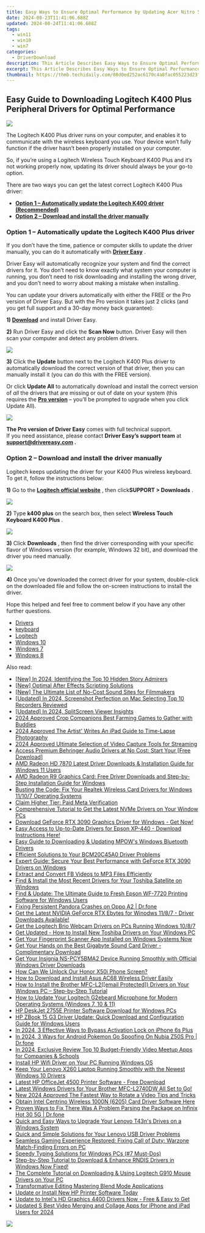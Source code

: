 ```yaml
---
title: Easy Ways to Ensure Optimal Performance by Updating Acer Nitro 5 Drivers
date: 2024-08-23T11:41:06.688Z
updated: 2024-08-24T11:41:06.688Z
tags:
  - win11
  - win10
  - win7
categories:
  - DriverDownload
description: This Article Describes Easy Ways to Ensure Optimal Performance by Updating Acer Nitro 5 Drivers
excerpt: This Article Describes Easy Ways to Ensure Optimal Performance by Updating Acer Nitro 5 Drivers
thumbnail: https://thmb.techidaily.com/08d0ed252ac6170c4a8fac055223d23fecc76ab6227921b368a4209f8523cce7.png
---
```


## Easy Guide to Downloading Logitech K400 Plus Peripheral Drivers for Optimal Performance

![](https://images.drivereasy.com/wp-content/uploads/2019/12/2019-12-23_11-07-44-1.jpg)

 The Logitech K400 Plus driver runs on your computer, and enables it to communicate with the wireless keyboard you use. Your device won’t fully function if the driver hasn’t been properly installed on your computer.

 So, if you’re using a Logitech Wireless Touch Keyboard K400 Plus and it’s not working properly now, updating its driver should always be your go-to option.

 There are two ways you can get the latest correct Logitech K400 Plus driver:

* **[Option 1 – Automatically update the Logitech K400 driver (Recommended)](https://www.drivereasy.com/knowledge/how-to-fix-logitech-k400-plus-driver-issues/#a)**
* **[Option 2 – Download and install the driver manually](https://tools.techidaily.com/drivereasy/download/)**

### Option 1 – Automatically update the Logitech K400 Plus driver

 If you don’t have the time, patience or computer skills to update the driver manually, you can do it automatically with **[Driver Easy](https://tools.techidaily.com/drivereasy/download/)**  .

 Driver Easy will automatically recognize your system and find the correct drivers for it. You don’t need to know exactly what system your computer is running, you don’t need to risk downloading and installing the wrong driver, and you don’t need to worry about making a mistake when installing.

 You can update your drivers automatically with either the FREE or the Pro version of Driver Easy. But with the Pro version it takes just 2 clicks (and you get full support and a 30-day money back guarantee):

 **1) [Download](https://tools.techidaily.com/drivereasy/download/)**  and install Driver Easy.

**2)** Run Driver Easy and click the **Scan Now** button. Driver Easy will then scan your computer and detect any problem drivers.

![](https://images.drivereasy.com/wp-content/uploads/2019/12/2019-12-23_11-06-16-1.jpg)

**3)**  Click the **Update**  button next to the Logitech K400 Plus driver to automatically download the correct version of that driver, then you can manually install it (you can do this with the FREE version).

 Or click **Update All** to automatically download and install the correct version of _all_  the drivers that are missing or out of date on your system (this requires the **[Pro version](https://tools.techidaily.com/drivereasy/download/)**  – you’ll be prompted to upgrade when you click Update All).

![](https://images.drivereasy.com/wp-content/uploads/2019/12/2019-10-29_14-17-46-3.jpg)

**The Pro version of Driver Easy** comes with full technical support.  
 If you need assistance, please contact **Driver Easy’s support team** at **[support@drivereasy.com](https://tools.techidaily.com/drivereasy/download/) .**

### Option 2 – Download and install the driver manually

 Logitech keeps updating the driver for your K400 Plus wireless keyboard. To get it, follow the instructions below:

**1)** Go to the **[Logitech official website](https://tools.techidaily.com/drivereasy/download/)**  , then click**SUPPORT > Downloads** .

![](https://images.drivereasy.com/wp-content/uploads/2020/01/2020-01-18_12-14-26-4.jpg)

**2)**  Type **k400 plus**  on the search box, then select **Wireless Touch Keyboard K400 Plus** .

![](https://images.drivereasy.com/wp-content/uploads/2019/12/2019-12-23_11-12-04-1024x386.jpg)

**3)**  Click **Downloads** , then find the driver corresponding with your specific flavor of Windows version (for example, Windows 32 bit), and download the driver you need manually.

![](https://images.drivereasy.com/wp-content/uploads/2019/12/2019-12-23_11-11-02-1024x800.jpg)

**4)**  Once you’ve downloaded the correct driver for your system, double-click on the downloaded file and follow the on-screen instructions to install the driver.

 Hope this helped and feel free to comment below if you have any other further questions.

* [Drivers](https://tools.techidaily.com/drivereasy/download/)
* [keyboard](https://tools.techidaily.com/drivereasy/download/)
* [Logitech](https://tools.techidaily.com/drivereasy/download/)
* [Windows 10](https://tools.techidaily.com/drivereasy/download/)
* [Windows 7](https://tools.techidaily.com/drivereasy/download/)
* [Windows 8](https://tools.techidaily.com/drivereasy/download/)

<ins class="adsbygoogle"
     style="display:block"
     data-ad-format="autorelaxed"
     data-ad-client="ca-pub-7571918770474297"
     data-ad-slot="1223367746"></ins>



<ins class="adsbygoogle"
     style="display:block"
     data-ad-client="ca-pub-7571918770474297"
     data-ad-slot="8358498916"
     data-ad-format="auto"
     data-full-width-responsive="true"></ins>

<span class="atpl-alsoreadstyle">Also read:</span>
<div><ul>
<li><a href="https://instagram-video-recordings.techidaily.com/new-in-2024-identifying-the-top-10-hidden-story-admirers/"><u>[New] In 2024, Identifying the Top 10 Hidden Story Admirers</u></a></li>
<li><a href="https://extra-guidance.techidaily.com/new-optimal-after-effects-scripting-solutions/"><u>[New] Optimal After Effects Scripting Solutions</u></a></li>
<li><a href="https://facebook-video-footage.techidaily.com/new-the-ultimate-list-of-no-cost-sound-sites-for-filmmakers/"><u>[New] The Ultimate List of No-Cost Sound Sites for Filmmakers</u></a></li>
<li><a href="https://on-screen-recording.techidaily.com/updated-in-2024-screenshot-perfection-on-mac-selecting-top-10-recorders-reviewed/"><u>[Updated] In 2024, Screenshot Perfection on Mac  Selecting Top 10 Recorders Reviewed</u></a></li>
<li><a href="https://screen-mirroring-recording.techidaily.com/updated-in-2024-splitscreen-viewer-insights/"><u>[Updated] In 2024, SplitScreen Viewer Insights</u></a></li>
<li><a href="https://video-screen-grab.techidaily.com/2024-approved-crop-companions-best-farming-games-to-gather-with-buddies/"><u>2024 Approved  Crop Companions  Best Farming Games to Gather with Buddies</u></a></li>
<li><a href="https://on-screen-recording.techidaily.com/2024-approved-the-artist-writes-an-ipad-guide-to-time-lapse-photography/"><u>2024 Approved  The Artist' Writes  An iPad Guide to Time-Lapse Photography</u></a></li>
<li><a href="https://youtube-stream.techidaily.com/2024-approved-ultimate-selection-of-video-capture-tools-for-streaming/"><u>2024 Approved  Ultimate Selection of Video Capture Tools for Streaming</u></a></li>
<li><a href="https://win-amazing.techidaily.com/access-premium-behringer-audio-drivers-at-no-cost-start-your-free-download/"><u>Access Premium Behringer Audio Drivers at No Cost: Start Your [Free Download]</u></a></li>
<li><a href="https://win-amazing.techidaily.com/amd-radeon-hd-7870-latest-driver-downloads-and-installation-guide-for-windows-11-users/"><u>AMD Radeon HD 7870 Latest Driver Downloads & Installation Guide for Windows 11 Users</u></a></li>
<li><a href="https://win-amazing.techidaily.com/amd-radeon-r9-graphics-card-free-driver-downloads-and-step-by-step-installation-guide-for-windows/"><u>AMD Radeon R9 Graphics Card: Free Driver Downloads and Step-by-Step Installation Guide for Windows</u></a></li>
<li><a href="https://win-amazing.techidaily.com/busting-the-code-fix-your-realtek-wireless-card-drivers-for-windows-11107-operating-systems/"><u>Busting the Code: Fix Your Realtek Wireless Card Drivers for Windows 11/10/7 Operating Systems</u></a></li>
<li><a href="https://facebook.techidaily.com/claim-higher-tier-paid-meta-verification/"><u>Claim Higher Tier: Paid Meta Verification</u></a></li>
<li><a href="https://win-amazing.techidaily.com/comprehensive-tutorial-to-get-the-latest-nvme-drivers-on-your-window-pcs/"><u>Comprehensive Tutorial to Get the Latest NVMe Drivers on Your Window PCs</u></a></li>
<li><a href="https://win-amazing.techidaily.com/1722969003107-download-geforce-rtx-3090-graphics-driver-for-windows-get-now/"><u>Download GeForce RTX 3090 Graphics Driver for Windows - Get Now!</u></a></li>
<li><a href="https://win-amazing.techidaily.com/1722963240455-easy-access-to-up-to-date-drivers-for-epson-xp-440-download-instructions-here/"><u>Easy Access to Up-to-Date Drivers for Epson XP-440 - Download Instructions Here!</u></a></li>
<li><a href="https://win-amazing.techidaily.com/easy-guide-to-downloading-and-updating-mpows-windows-bluetooth-drivers/"><u>Easy Guide to Downloading & Updating MPOW's Windows Bluetooth Drivers</u></a></li>
<li><a href="https://win-amazing.techidaily.com/efficient-solutions-to-your-bcm20c45a0-driver-problems/"><u>Efficient Solutions to Your BCM20C45A0 Driver Problems</u></a></li>
<li><a href="https://win-amazing.techidaily.com/expert-guide-secure-your-best-performance-with-geforce-rtx-3090-drivers-on-windows/"><u>Expert Guide: Secure Your Best Performance with GeForce RTX 3090 Drivers on Windows</u></a></li>
<li><a href="https://facebook-videos.techidaily.com/extract-and-convert-fb-videos-to-mp3-files-efficiently/"><u>Extract and Convert FB Videos to MP3 Files Efficiently</u></a></li>
<li><a href="https://win-amazing.techidaily.com/find-and-install-the-most-recent-drivers-for-your-toshiba-satellite-on-windows/"><u>Find & Install the Most Recent Drivers for Your Toshiba Satellite on Windows</u></a></li>
<li><a href="https://win-amazing.techidaily.com/find-and-update-the-ultimate-guide-to-fresh-epson-wf-7720-printing-software-for-windows-users/"><u>Find & Update: The Ultimate Guide to Fresh Epson WF-7720 Printing Software for Windows Users</u></a></li>
<li><a href="https://howto.techidaily.com/fixing-persistent-pandora-crashes-on-oppo-a2-drfone-by-drfone-fix-android-problems-fix-android-problems/"><u>Fixing Persistent Pandora Crashes on Oppo A2 | Dr.fone</u></a></li>
<li><a href="https://win-amazing.techidaily.com/get-the-latest-nvidia-geforce-rtx-ebytes-for-winodws-1187-driver-downloads-available/"><u>Get the Latest NVIDIA GeForce RTX Ebytes for Winodws 11/8/7 - Driver Downloads Available!</u></a></li>
<li><a href="https://win-amazing.techidaily.com/get-the-logitech-brio-webcam-drivers-on-pcs-running-windows-1087/"><u>Get the Logitech Brio Webcam Drivers on PCs Running Windows 10/8/7</u></a></li>
<li><a href="https://win-amazing.techidaily.com/get-updated-how-to-install-new-toshiba-drivers-on-your-windows-pc/"><u>Get Updated - How to Install New Toshiba Drivers on Your Windows PC</u></a></li>
<li><a href="https://driver-download.techidaily.com/1722965779763-get-your-fingerprint-scanner-app-installed-on-windows-systems-now/"><u>Get Your Fingerprint Scanner App Installed on Windows Systems Now</u></a></li>
<li><a href="https://win-amazing.techidaily.com/get-your-hands-on-the-best-gigabyte-sound-card-driver-complimentary-download/"><u>Get Your Hands on the Best Gigabyte Sound Card Driver - Complimentary Download</u></a></li>
<li><a href="https://win-amazing.techidaily.com/get-your-insignia-ns-pcy5bma2-device-running-smoothly-with-official-windows-driver-downloads/"><u>Get Your Insignia NS-PCY5BMA2 Device Running Smoothly with Official Windows Driver Downloads</u></a></li>
<li><a href="https://unlock-android.techidaily.com/how-can-we-unlock-our-honor-x50i-phone-screen-by-drfone-android/"><u>How Can We Unlock Our Honor X50i Phone Screen?</u></a></li>
<li><a href="https://win-amazing.techidaily.com/how-to-download-and-install-asus-ac68-wireless-driver-easily/"><u>How to Download and Install Asus AC68 Wireless Driver Easily</u></a></li>
<li><a href="https://win-amazing.techidaily.com/how-to-install-the-brother-mfc-l2email-protected-drivers-on-your-windows-pc-step-by-step-tutorial/"><u>How to Install the Brother MFC-L2([email Protected]) Drivers on Your Windows PC – Step-by-Step Tutorial</u></a></li>
<li><a href="https://win-amazing.techidaily.com/how-to-update-your-logitech-g2ebeard-microphone-for-modern-operating-systems-windows-7-10-and-11/"><u>How to Update Your Logitech G2ebeard Microphone for Modern Operating Systems (Windows 7, 10 & 11)</u></a></li>
<li><a href="https://win-amazing.techidaily.com/hp-deskjet-2755e-printer-software-download-for-windows-pcs/"><u>HP DeskJet 2755E Printer Software Download for Windows PCs</u></a></li>
<li><a href="https://win-amazing.techidaily.com/hp-zbook-15-g3-driver-update-quick-download-and-configuration-guide-for-windows-users/"><u>HP ZBook 15 G3 Driver Update: Quick Download and Configuration Guide for Windows Users</u></a></li>
<li><a href="https://activate-lock.techidaily.com/in-2024-3-effective-ways-to-bypass-activation-lock-on-iphone-6s-plus-by-drfone-ios/"><u>In 2024, 3 Effective Ways to Bypass Activation Lock on iPhone 6s Plus</u></a></li>
<li><a href="https://pokemon-go-android.techidaily.com/in-2024-3-ways-for-android-pokemon-go-spoofing-on-nubia-z50s-pro-drfone-by-drfone-virtual-android/"><u>In 2024, 3 Ways for Android Pokemon Go Spoofing On Nubia Z50S Pro | Dr.fone</u></a></li>
<li><a href="https://screen-activity-recording.techidaily.com/in-2024-exclusive-review-top-10-budget-friendly-video-meetup-apps-for-companies-and-schools/"><u>In 2024, Exclusive Review  Top 10 Budget-Friendly Video Meetup Apps for Companies & Schools</u></a></li>
<li><a href="https://win-amazing.techidaily.com/install-hp-wifi-driver-on-your-pc-running-windows-os/"><u>Install HP Wifi Driver on Your PC Running Windows OS</u></a></li>
<li><a href="https://win-amazing.techidaily.com/keep-your-lenovo-x260-laptop-running-smoothly-with-the-newest-windows-10-drivers/"><u>Keep Your Lenovo X260 Laptop Running Smoothly with the Newest Windows 10 Drivers</u></a></li>
<li><a href="https://win-amazing.techidaily.com/latest-hp-officejet-4500-printer-software-free-download/"><u>Latest HP OfficeJet 4500 Printer Software - Free Download</u></a></li>
<li><a href="https://win-amazing.techidaily.com/latest-windows-drivers-for-your-brother-mfc-l2740dw-all-set-to-go/"><u>Latest Windows Drivers for Your Brother MFC-L2740DW All Set to Go!</u></a></li>
<li><a href="https://video-creation-software.techidaily.com/new-2024-approved-the-fastest-way-to-rotate-a-video-tips-and-tricks/"><u>New 2024 Approved The Fastest Way to Rotate a Video Tips and Tricks</u></a></li>
<li><a href="https://win-amazing.techidaily.com/1722965982541-obtain-intel-centrino-wireless-1000n-6205-card-driver-software-here/"><u>Obtain Intel Centrino Wireless 1000N (6205) Card Driver Software Here</u></a></li>
<li><a href="https://howto.techidaily.com/proven-ways-to-fix-there-was-a-problem-parsing-the-package-on-infinix-hot-30-5g-drfone-by-drfone-fix-android-problems-fix-android-problems/"><u>Proven Ways to Fix There Was A Problem Parsing the Package on Infinix Hot 30 5G | Dr.fone</u></a></li>
<li><a href="https://win-amazing.techidaily.com/quick-and-easy-ways-to-upgrade-your-lenovo-t43ns-drives-on-a-windows-system/"><u>Quick and Easy Ways to Upgrade Your Lenovo T43n's Drives on a Windows System</u></a></li>
<li><a href="https://win-amazing.techidaily.com/quick-and-simple-solutions-for-your-lenovo-usb-driver-problems/"><u>Quick and Simple Solutions for Your Lenovo USB Driver Problems</u></a></li>
<li><a href="https://win-blog.techidaily.com/seamless-gaming-experience-restored-fixing-call-of-duty-warzone-match-finding-errors-on-pc/"><u>Seamless Gaming Experience Restored: Fixing Call of Duty: Warzone Match-Finding Errors on PC</u></a></li>
<li><a href="https://win11-tips.techidaily.com/speedy-typing-solutions-for-windows-pcs-7-must-dos/"><u>Speedy Typing Solutions for Windows PCs (#7 Must-Dos)</u></a></li>
<li><a href="https://win-amazing.techidaily.com/step-by-step-tutorial-to-download-and-enhance-rndis-drivers-in-windows-now-fixed/"><u>Step-by-Step Tutorial to Download & Enhance RNDIS Drivers in Windows Now Fixed!</u></a></li>
<li><a href="https://win-amazing.techidaily.com/1722959291405-the-complete-tutorial-on-downloading-and-using-logitech-g910-mouse-drivers-on-your-pc/"><u>The Complete Tutorial on Downloading & Using Logitech G910 Mouse Drivers on Your PC</u></a></li>
<li><a href="https://screen-capture.techidaily.com/transformative-editing-mastering-blend-mode-applications/"><u>Transformative Editing  Mastering Blend Mode Applications</u></a></li>
<li><a href="https://win-amazing.techidaily.com/update-or-install-new-hp-printer-software-today/"><u>Update or Install New HP Printer Software Today</u></a></li>
<li><a href="https://win-amazing.techidaily.com/1722972091996-update-to-intels-hd-graphics-4400-drivers-now-free-and-easy-to-get/"><u>Update to Intel's HD Graphics 4400 Drivers Now - Free & Easy to Get</u></a></li>
<li><a href="https://video-creation-software.techidaily.com/updated-s-best-video-merging-and-collage-apps-for-iphone-and-ipad-users-for-2024/"><u>Updated S Best Video Merging and Collage Apps for iPhone and iPad Users for 2024</u></a></li>
</ul></div>

<!-- affiliate ads begin -->
<a href="https://store.iobit.com/order/checkout.php?PRODS=1468905&QTY=1&AFFILIATE=108875&CART=1"><img src="https://secure.avangate.com/images/merchant/184260348236f9554fe9375772ff966e/ascscan_728x90.png" border="0"></a>
<!-- affiliate ads end -->